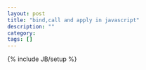 ```yaml
---
layout: post
title: "bind,call and apply in javascript"
description: ""
category: 
tags: []
---
```

{% include JB/setup %}
